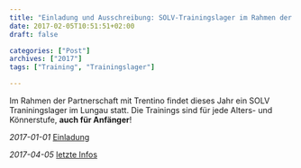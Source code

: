 ```yaml
---
title: "Einladung und Ausschreibung: SOLV-Trainingslager im Rahmen der Partnerschaft mit dem Trentino"
date: 2017-02-05T10:51:51+02:00
draft: false

categories: ["Post"]
archives: ["2017"]
tags: ["Training", "Trainingslager"]

---
```


Im Rahmen der Partnerschaft mit Trentino findet dieses Jahr ein SOLV Traniningslager im Lungau statt. Die Trainings sind für jede Alters- und Könnerstufe, **auch für Anfänger**!

<!--more-->

*2017-01-01* [Einladung](./SOLVTrainingslagerLungau17.pdf)

*2017-04-05* [letzte Infos](./SOLVTrainingslagerLungau17_2.pdf)
